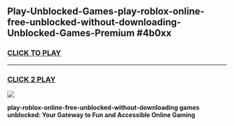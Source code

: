 
## Play-Unblocked-Games-play-roblox-online-free-unblocked-without-downloading-Unblocked-Games-Premium #4b0xx
<h3>
<a href="https://premium.freeplayer.one?title=play-roblox-online-free-unblocked-without-downloading&ref=12M">CLICK TO PLAY</a></h3>
<hr>

<h3>
<a href="https://premium.freeplayer.one?title=play-roblox-online-free-unblocked-without-downloading&ref=12M">CLICK 2 PLAY</a>
  
</h3>

<a href="https://premium.freeplayer.one?title=play-roblox-online-free-unblocked-without-downloading&ref=12M"><img src="https://clearcache.store/games.png"></a>


**play-roblox-online-free-unblocked-without-downloading games unblocked: Your Gateway to Fun and Accessible Online Gaming**

